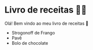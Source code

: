 # Livro de receitas :woman_cook:

Olá! Bem vindo ao meu livro de receitas :wave:

- Strogonoff de Frango
- Pavê
- Bolo de chocolate
